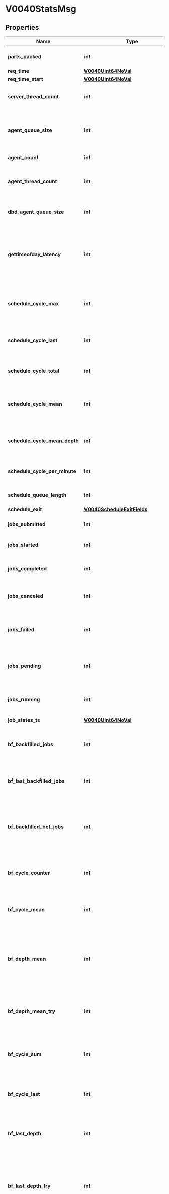 # V0040StatsMsg


## Properties

Name | Type | Description | Notes
------------ | ------------- | ------------- | -------------
**parts_packed** | **int** | Zero if only RPC statistic included | [optional] 
**req_time** | [**V0040Uint64NoVal**](V0040Uint64NoVal.md) |  | [optional] 
**req_time_start** | [**V0040Uint64NoVal**](V0040Uint64NoVal.md) |  | [optional] 
**server_thread_count** | **int** | Number of current active slurmctld threads | [optional] 
**agent_queue_size** | **int** | Number of enqueued outgoing RPC requests in an internal retry list | [optional] 
**agent_count** | **int** | Number of agent threads | [optional] 
**agent_thread_count** | **int** | Total number of active threads created by all agent threads | [optional] 
**dbd_agent_queue_size** | **int** | Number of messages for SlurmDBD that are queued | [optional] 
**gettimeofday_latency** | **int** | Latency of 1000 calls to the gettimeofday() syscall in microseconds, as measured at controller startup | [optional] 
**schedule_cycle_max** | **int** | Max time of any scheduling cycle in microseconds since last reset | [optional] 
**schedule_cycle_last** | **int** | Time in microseconds for last scheduling cycle | [optional] 
**schedule_cycle_total** | **int** | Number of scheduling cycles since last reset | [optional] 
**schedule_cycle_mean** | **int** | Mean time in microseconds for all scheduling cycles since last reset | [optional] 
**schedule_cycle_mean_depth** | **int** | Mean of the number of jobs processed in a scheduling cycle | [optional] 
**schedule_cycle_per_minute** | **int** | Number of scheduling executions per minute | [optional] 
**schedule_queue_length** | **int** | Number of jobs pending in queue | [optional] 
**schedule_exit** | [**V0040ScheduleExitFields**](V0040ScheduleExitFields.md) |  | [optional] 
**jobs_submitted** | **int** | Number of jobs submitted since last reset | [optional] 
**jobs_started** | **int** | Number of jobs started since last reset | [optional] 
**jobs_completed** | **int** | Number of jobs completed since last reset | [optional] 
**jobs_canceled** | **int** | Number of jobs canceled since the last reset | [optional] 
**jobs_failed** | **int** | Number of jobs failed due to slurmd or other internal issues since last reset | [optional] 
**jobs_pending** | **int** | Number of jobs pending at the time of listed in job_state_ts | [optional] 
**jobs_running** | **int** | Number of jobs running at the time of listed in job_state_ts | [optional] 
**job_states_ts** | [**V0040Uint64NoVal**](V0040Uint64NoVal.md) |  | [optional] 
**bf_backfilled_jobs** | **int** | Number of jobs started through backfilling since last slurm start | [optional] 
**bf_last_backfilled_jobs** | **int** | Number of jobs started through backfilling since last reset | [optional] 
**bf_backfilled_het_jobs** | **int** | Number of heterogeneous job components started through backfilling since last Slurm start | [optional] 
**bf_cycle_counter** | **int** | Number of backfill scheduling cycles since last reset | [optional] 
**bf_cycle_mean** | **int** | Mean time in microseconds of backfilling scheduling cycles since last reset | [optional] 
**bf_depth_mean** | **int** | Mean number of eligible to run jobs processed during all backfilling scheduling cycles since last reset | [optional] 
**bf_depth_mean_try** | **int** | The subset of Depth Mean that the backfill scheduler attempted to schedule | [optional] 
**bf_cycle_sum** | **int** | Total time in microseconds of backfilling scheduling cycles since last reset | [optional] 
**bf_cycle_last** | **int** | Execution time in microseconds of last backfill scheduling cycle | [optional] 
**bf_last_depth** | **int** | Number of processed jobs during last backfilling scheduling cycle | [optional] 
**bf_last_depth_try** | **int** | Number of processed jobs during last backfilling scheduling cycle that had a chance to start using available resources | [optional] 
**bf_depth_sum** | **int** | Total number of jobs processed during all backfilling scheduling cycles since last reset | [optional] 
**bf_depth_try_sum** | **int** | Subset of bf_depth_sum that the backfill scheduler attempted to schedule | [optional] 
**bf_queue_len** | **int** | Number of jobs pending to be processed by backfilling algorithm | [optional] 
**bf_queue_len_mean** | **int** | Mean number of jobs pending to be processed by backfilling algorithm | [optional] 
**bf_queue_len_sum** | **int** | Total number of jobs pending to be processed by backfilling algorithm since last reset | [optional] 
**bf_table_size** | **int** | Number of different time slots tested by the backfill scheduler in its last iteration | [optional] 
**bf_table_size_mean** | **int** | Mean number of different time slots tested by the backfill scheduler | [optional] 
**bf_when_last_cycle** | [**V0040Uint64NoVal**](V0040Uint64NoVal.md) |  | [optional] 
**bf_active** | **bool** | Backfill scheduler currently running | [optional] 
**bf_exit** | [**V0040BfExitFields**](V0040BfExitFields.md) |  | [optional] 
**rpcs_by_message_type** | [**List[V0040StatsMsgRpcsByTypeInner]**](V0040StatsMsgRpcsByTypeInner.md) | RPCs by message type | [optional] 
**rpcs_by_user** | [**List[V0040StatsMsgRpcsByUserInner]**](V0040StatsMsgRpcsByUserInner.md) | RPCs by user | [optional] 

## Example

```python
from openapi_client.models.v0040_stats_msg import V0040StatsMsg

# TODO update the JSON string below
json = "{}"
# create an instance of V0040StatsMsg from a JSON string
v0040_stats_msg_instance = V0040StatsMsg.from_json(json)
# print the JSON string representation of the object
print(V0040StatsMsg.to_json())

# convert the object into a dict
v0040_stats_msg_dict = v0040_stats_msg_instance.to_dict()
# create an instance of V0040StatsMsg from a dict
v0040_stats_msg_from_dict = V0040StatsMsg.from_dict(v0040_stats_msg_dict)
```
[[Back to Model list]](../README.md#documentation-for-models) [[Back to API list]](../README.md#documentation-for-api-endpoints) [[Back to README]](../README.md)


